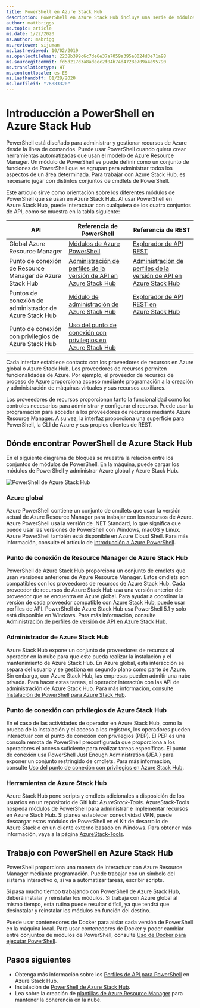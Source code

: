 ```yaml
---
title: PowerShell en Azure Stack Hub
description: PowerShell en Azure Stack Hub incluye una serie de módulos y contextos.
author: mattbriggs
ms.topic: article
ms.date: 1/22/2020
ms.author: mabrigg
ms.reviewer: sijuman
ms.lastreviewed: 10/02/2019
ms.openlocfilehash: 2238b399c6c7de6e37a7059a395a0024d3e71a98
ms.sourcegitcommit: fd5d217d3a8adeec2f04b74d4728e709a4a95790
ms.translationtype: HT
ms.contentlocale: es-ES
ms.lasthandoff: 01/29/2020
ms.locfileid: "76883320"
---
```

# <a name="get-started-with-powershell-in-azure-stack-hub"></a>Introducción a PowerShell en Azure Stack Hub

PowerShell está diseñado para administrar y gestionar recursos de Azure desde la línea de comandos. Puede usar PowerShell cuando quiera crear herramientas automatizadas que usan el modelo de Azure Resource Manager. Un módulo de PowerShell se puede definir como un conjunto de funciones de PowerShell que se agrupan para administrar todos los aspectos de un área determinada. Para trabajar con Azure Stack Hub, es necesario jugar con distintos conjuntos de cmdlets de PowerShell.

Este artículo sirve como orientación sobre los diferentes módulos de PowerShell que se usan en Azure Stack Hub. Al usar PowerShell en Azure Stack Hub, puede interactuar con cualquiera de los cuatro conjuntos de API, como se muestra en la tabla siguiente:

| API | Referencia de PowerShell | Referencia de REST |
| --- | --- | --- |
| Global Azure Resource Manager | [Módulos de Azure PowerShell](https://github.com/Azure/azure-powershell/blob/master/documentation/azure-powershell-modules.md) | [Explorador de API REST](https://docs.microsoft.com/rest/api/) |
| Punto de conexión de Resource Manager de Azure Stack Hub | [Administración de perfiles de la versión de API en Azure Stack Hub](azure-stack-version-profiles.md) | [Administración de perfiles de la versión de API en Azure Stack Hub](azure-stack-version-profiles.md) |
| Puntos de conexión de administrador de Azure Stack Hub | [Módulo de administración de Azure Stack Hub](https://docs.microsoft.com/powershell/azure/azure-stack/overview) | [Explorador de API REST en Azure Stack Hub](https://docs.microsoft.com/rest/api/?term=Azure%20Azure%20Stack%20Admin) |
| Punto de conexión con privilegios de Azure Stack Hub | [Uso del punto de conexión con privilegios en Azure Stack Hub](../operator/azure-stack-privileged-endpoint.md) | |

Cada interfaz establece contacto con los proveedores de recursos en Azure global o Azure Stack Hub. Los proveedores de recursos permiten funcionalidades de Azure. Por ejemplo, el proveedor de recursos de proceso de Azure proporciona acceso mediante programación a la creación y administración de máquinas virtuales y sus recursos auxiliares.

Los proveedores de recursos proporcionan tanto la funcionalidad como los controles necesarios para administrar y configurar el recurso. Puede usar la programación para acceder a los proveedores de recursos mediante Azure Resource Manager. A su vez, la interfaz proporciona una superficie para PowerShell, la CLI de Azure y sus propios clientes de REST.

## <a name="where-to-find-azure-stack-hub-powershell"></a>Dónde encontrar PowerShell de Azure Stack Hub

En el siguiente diagrama de bloques se muestra la relación entre los conjuntos de módulos de PowerShell. En la máquina, puede cargar los módulos de PowerShell y administrar Azure global y Azure Stack Hub.

![PowerShell de Azure Stack Hub](media/azure-stack-powershell-overview/Azure-Stack-PowerShell.png)

### <a name="global-azure"></a>Azure global

Azure PowerShell contiene un conjunto de cmdlets que usan la versión actual de Azure Resource Manager para trabajar con los recursos de Azure. Azure PowerShell usa la versión de .NET Standard, lo que significa que puede usar las versiones de PowerShell con Windows, macOS y Linux. Azure PowerShell también está disponible en Azure Cloud Shell. Para más información, consulte el artículo de [introducción a Azure PowerShell](https://docs.microsoft.com/powershell/azure/get-started-azureps).

### <a name="azure-stack-hub-resource-manager"></a>Punto de conexión de Resource Manager de Azure Stack Hub

PowerShell de Azure Stack Hub proporciona un conjunto de cmdlets que usan versiones anteriores de Azure Resource Manager. Estos cmdlets son compatibles con los proveedores de recursos de Azure Stack Hub. Cada proveedor de recursos de Azure Stack Hub usa una versión anterior del proveedor que se encuentra en Azure global. Para ayudar a coordinar la versión de cada proveedor compatible con Azure Stack Hub, puede usar perfiles de API. PowerShell de Azure Stack Hub usa PowerShell 5.1 y solo está disponible en Windows. Para más información, consulte [Administración de perfiles de versión de API en Azure Stack Hub](azure-stack-version-profiles.md).

### <a name="azure-stack-hub-administrator"></a>Administrador de Azure Stack Hub

Azure Stack Hub expone un conjunto de proveedores de recursos al operador en la nube para que este pueda realizar la instalación y el mantenimiento de Azure Stack Hub. En Azure global, esta interacción se separa del usuario y se gestiona en segundo plano como parte de Azure. Sin embargo, con Azure Stack Hub, las empresas pueden admitir una nube privada. Para hacer estas tareas, el operador interactúa con las API de administración de Azure Stack Hub. Para más información, consulte [Instalación de PowerShell para Azure Stack Hub](../operator/azure-stack-powershell-install.md).

### <a name="azure-stack-hub-privileged-endpoint"></a>Punto de conexión con privilegios de Azure Stack Hub

En el caso de las actividades de operador en Azure Stack Hub, como la prueba de la instalación y el acceso a los registros, los operadores pueden interactuar con el punto de conexión con privilegios (PEP). El PEP es una consola remota de PowerShell preconfigurada que proporciona a los operadores el acceso suficiente para realizar tareas específicas. El punto de conexión usa PowerShell Just Enough Administration (JEA ) para exponer un conjunto restringido de cmdlets. Para más información, consulte [Uso del punto de conexión con privilegios en Azure Stack Hub](../operator/azure-stack-privileged-endpoint.md).

### <a name="azure-stack-hub-tools"></a>Herramientas de Azure Stack Hub

Azure Stack Hub pone scripts y cmdlets adicionales a disposición de los usuarios en un repositorio de GitHub: *AzureStack-Tools*. AzureStack-Tools hospeda módulos de PowerShell para administrar e implementar recursos en Azure Stack Hub. Si planea establecer conectividad VPN, puede descargar estos módulos de PowerShell en el Kit de desarrollo de Azure Stack o en un cliente externo basado en Windows. Para obtener más información, vaya a la página [AzureStack-Tools](https://github.com/Azure/AzureStack-Tools).

## <a name="work-with-powershell-in-azure-stack-hub"></a>Trabajo con PowerShell en Azure Stack Hub

PowerShell proporciona una manera de interactuar con Azure Resource Manager mediante programación. Puede trabajar con un símbolo del sistema interactivo o, si va a automatizar tareas, escribir scripts.

Si pasa mucho tiempo trabajando con PowerShell de Azure Stack Hub, deberá instalar y reinstalar los módulos. Si trabaja con Azure global al mismo tiempo, esta rutina puede resultar difícil, ya que tendrá que desinstalar y reinstalar los módulos en función del destino. 

Puede usar contenedores de Docker para aislar cada versión de PowerShell en la máquina local. Para usar contenedores de Docker y poder cambiar entre conjuntos de módulos de PowerShell, consulte [Uso de Docker para ejecutar PowerShell](azure-stack-powershell-user-docker.md).


## <a name="next-steps"></a>Pasos siguientes

- Obtenga más información sobre los [Perfiles de API para PowerShell](azure-stack-version-profiles.md) en Azure Stack Hub.
- Instalación de [PowerShell de Azure Stack Hub](../operator/azure-stack-powershell-install.md).
- Lea sobre la creación de [plantillas de Azure Resource Manager](azure-stack-develop-templates.md) para mantener la coherencia en la nube.
